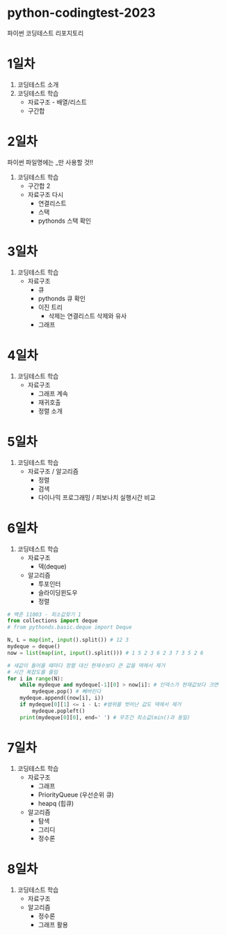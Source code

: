 # python-codingtest-2023
파이썬 코딩테스트 리포지토리

# 1일차
1. 코딩테스트 소개
2. 코딩테스트 학습
    - 자료구조 - 배열/리스트
    - 구간합

# 2일차
파이썬 파일명에는 _만 사용할 것!!
1. 코딩테스트 학습
    - 구간합 2
    - 자료구조 다시
        - 연결리스트
        - 스택
        - pythonds 스택 확인

# 3일차
1. 코딩테스트 학습
    - 자료구조
        - 큐
        - pythonds 큐 확인
        - 이진 트리
            - 삭제는 연결리스트 삭제와 유사
        - 그래프

# 4일차
1. 코딩테스트 학습
    - 자료구조
        - 그래프 계속
        - 재귀호출
        - 정렬 소개

# 5일차
1. 코딩테스트 학습
    - 자료구조 / 알고리즘
        - 정렬
        - 검색
        - 다이나믹 프로그래밍 / 피보나치 실행시간 비교

# 6일차
1. 코딩테스트 학습
    - 자료구조
        -  덱(deque)
    - 알고리즘
        -  투포인터
        -  슬라이딩윈도우
        -  정렬

```python
# 백준 11003 - 최소값찾기 1
from collections import deque
# from pythonds.basic.deque import Deque

N, L = map(int, input().split()) # 12 3
mydeque = deque()
now = list(map(int, input().split())) # 1 5 2 3 6 2 3 7 3 5 2 6

# 새값이 들어올 때마다 정렬 대신 현재수보다 큰 값을 덱에서 제거
# 시간 복잡도를 줄임
for i in range(N):
    while mydeque and mydeque[-1][0] > now[i]: # 인덱스가 현재값보다 크면
        mydeque.pop() # 빼버린다
    mydeque.append((now[i], i))
    if mydeque[0][1] <= i - L: #범위를 벗어난 값도 덱에서 제거
        mydeque.popleft()
    print(mydeque[0][0], end=' ') # 무조건 최소값(min()과 동일)
```

# 7일차
1. 코딩테스트 학습
    - 자료구조
        -  그래프
        -  PriorityQueue (우선순위 큐)
        -  heapq (힙큐)
    - 알고리즘
        -  탐색
        -  그리디
        -  정수론

# 8일차
1. 코딩테스트 학습
    - 자료구조
    - 알고리즘
        - 정수론
        - 그래프 활용
